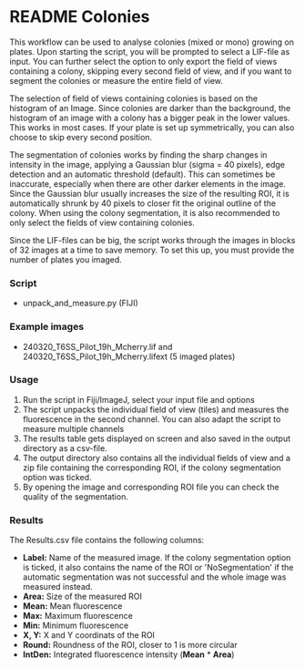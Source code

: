 # README Colonies

This workflow can be used to analyse colonies (mixed or mono) growing on plates. Upon starting the script, you will be prompted to select a LIF-file as input. You can further select the option to only export the field of views containing a colony, skipping every second field of view, and if you want to segment the colonies or measure the entire field of view.

The selection of field of views containing colonies is based on the histogram of an Image. Since colonies are darker than the background, the histogram of an image with a colony has a bigger peak in the lower values. This works in most cases. If your plate is set up symmetrically, you can also choose to skip every second position.

The segmentation of colonies works by finding the sharp changes in intensity in the image, applying a Gaussian blur (sigma = 40 pixels), edge detection and an automatic threshold (default). This can sometimes be inaccurate, especially when there are other darker elements in the image. Since the Gaussian blur usually increases the size of the resulting ROI, it is automatically shrunk by 40 pixels to closer fit the original outline of the colony. When using the colony segmentation, it is also recommended to only select the fields of view containing colonies.

Since the LIF-files can be big, the script works through the images in blocks of 32 images at a time to save memory. To set this up, you must provide the number of plates you imaged.

### Script
- unpack_and_measure.py (FIJI)

### Example images
- 240320_T6SS_Pilot_19h_Mcherry.lif and 240320_T6SS_Pilot_19h_Mcherry.lifext (5 imaged plates)

### Usage
1. Run the script in Fiji/ImageJ, select your input file and options
2. The script unpacks the individual field of view (tiles) and measures the fluorescence in the second channel. You can also adapt the script to measure multiple channels
3. The results table gets displayed on screen and also saved in the output directory as a csv-file.
4. The output directory also contains all the individual fields of view and a zip file containing the corresponding ROI, if the colony segmentation option was ticked.
5. By opening the image and corresponding ROI file you can check the quality of the segmentation.

### Results
The Results.csv file contains the following columns:

- **Label:** Name of the measured image. If the colony segmentation option is ticked, it also contains the name of the ROI or 'NoSegmentation' if the automatic segmentation was not successful and the whole image was measured instead.
- **Area:** Size of the measured ROI
- **Mean:** Mean fluorescence 
- **Max:** Maximum fluorescence
- **Min:** Minimum fluorescence
- **X, Y:** X and Y coordinats of the ROI
- **Round:** Roundness of the ROI, closer to 1 is more circular
- **IntDen:** Integrated fluorescence intensity (**Mean** * **Area**)

